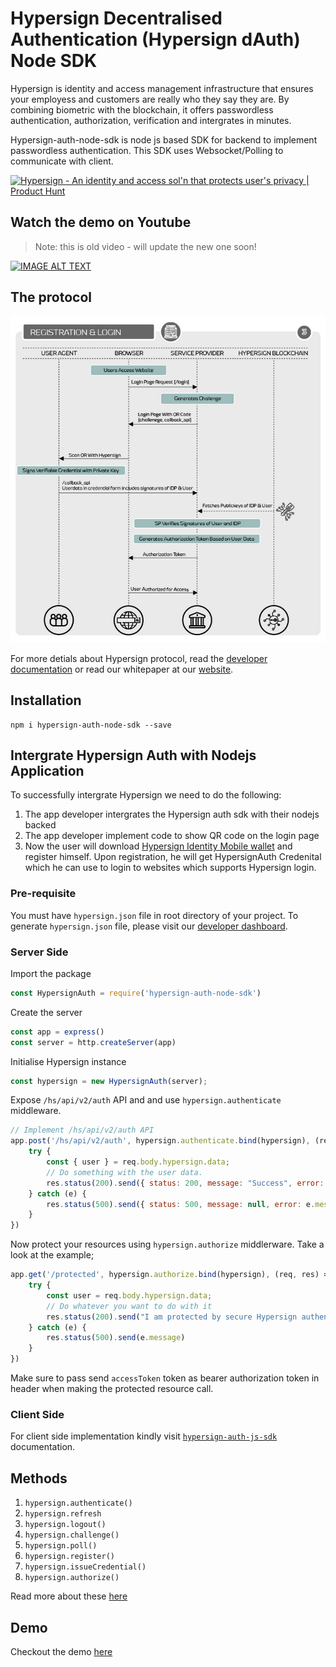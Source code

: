 # Hypersign Decentralised Authentication (Hypersign dAuth) Node SDK

Hypersign is identity and access management infrastructure that ensures your employess and customers are really who they say they are. By combining biometric with the blockchain, it offers passwordless authentication, authorization, verification and intergrates in minutes.

Hypersign-auth-node-sdk is node js based SDK for backend to implement passwordless authentication. This SDK uses Websocket/Polling to communicate with client. 

<a href="https://www.producthunt.com/posts/hypersign-1?utm_source=badge-featured&utm_medium=badge&utm_souce=badge-hypersign-1" target="_blank"><img src="https://api.producthunt.com/widgets/embed-image/v1/featured.svg?post_id=276083&theme=light" alt="Hypersign - An identity and access sol'n that protects user's privacy | Product Hunt" style="width: 250px; height: 54px;" width="250" height="54" /></a>

## Watch the demo on Youtube

> Note: this is old video - will update the new one soon!

[![IMAGE ALT TEXT](http://i.imgur.com/FWVjPfu.png)](https://www.youtube.com/watch?v=pSCmCZfeQKo&feature=youtu.be "hypersign developer exp")  

## The protocol

![img](demo/public/protocol2.png)

For more detials about Hypersign protocol, read the [developer documentation](https://docs.hypersign.id/dauth/introduction) or read our whitepaper at our [website](https://hypersign.id).

## Installation

```
npm i hypersign-auth-node-sdk --save
```

## Intergrate Hypersign Auth with Nodejs Application

To successfully intergrate Hypersign we need to do the following:

1. The app developer intergrates the Hypersign auth sdk with their nodejs backed
2. The app developer implement code to show QR code on the login page
3. Now the user will download [Hypersign Identity Mobile wallet]() and register himself. Upon registration, he will get HypersignAuth Credenital which he can use to login to websites which supports Hypersign login.


### Pre-requisite 

You must have `hypersign.json` file in root directory of your project. To generate `hypersign.json` file, please visit our [developer dashboard](https://dashboard.hypersign.id).

### Server Side

Import the package 

```js
const HypersignAuth = require('hypersign-auth-node-sdk')
```

Create the server

```js
const app = express()
const server = http.createServer(app)
```

Initialise Hypersign instance

```js
const hypersign = new HypersignAuth(server);
```

Expose `/hs/api/v2/auth` API and and use `hypersign.authenticate` middleware.

```js
// Implement /hs/api/v2/auth API 
app.post('/hs/api/v2/auth', hypersign.authenticate.bind(hypersign), (req, res) => {
    try {
        const { user } = req.body.hypersign.data;
        // Do something with the user data.
        res.status(200).send({ status: 200, message: "Success", error: null });
    } catch (e) {
        res.status(500).send({ status: 500, message: null, error: e.message });
    }
})
```

Now protect your resources using `hypersign.authorize` middlerware. Take a look at the example;

```js
app.get('/protected', hypersign.authorize.bind(hypersign), (req, res) => {
    try {
        const user = req.body.hypersign.data;
        // Do whatever you want to do with it
        res.status(200).send("I am protected by secure Hypersign authentication");
    } catch (e) {
        res.status(500).send(e.message)
    }
})
```
Make sure to pass send `accessToken` token as bearer authorization token in header when making the protected resource call.

### Client Side

For client side implementation kindly visit [`hypersign-auth-js-sdk`](https://github.com/hypersign-protocol/hypersign-auth-js-sdk) documentation.

## Methods 

1. `hypersign.authenticate()`
2. `hypersign.refresh`
3. `hypersign.logout()`
4. `hypersign.challenge()`
5. `hypersign.poll()`
6. `hypersign.register()`
7. `hypersign.issueCredential()`
8. `hypersign.authorize()`


Read more about these [here](/docs.md)


## Demo

Checkout the demo [here](/demo/README.md)

